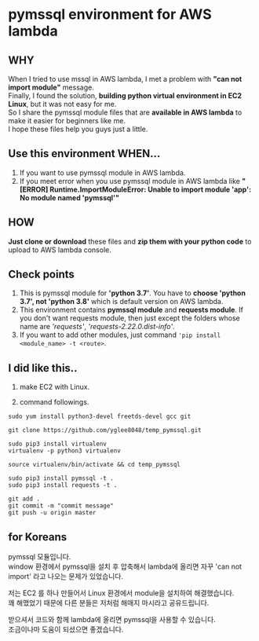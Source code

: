 # pymssql environment for AWS lambda

## WHY

When I tried to use mssql in AWS lambda, I met a problem with **"can not import module"** message.  
Finally, I found the solution, **building python virtual environment in EC2 Linux**, but it was not easy for me.  
So I share the pymssql module files that are **available in AWS lambda** to make it easier for beginners like me.  
I hope these files help you guys just a little.


## Use this environment WHEN...

1. If you want to use pymssql module in AWS lambda.
2. If you meet error when you use pymssql module in AWS lambda like **"[ERROR] Runtime.ImportModuleError: Unable to import module 'app': No module named 'pymssql'"**


## HOW

**Just clone or download** these files and **zip them with your python code** to upload to AWS lambda console.


## Check points

1. This is pymssql module for **'python 3.7'**.  You have to **choose 'python 3.7', not 'python 3.8'** which is default version on AWS lambda.
2. This environment contains **pymssql module** and **requests module**. If you don't want requests module, then just except the folders whose name are *'requests'*, *'requests-2.22.0.dist-info'*.
3. If you want to add other modules, just command ```'pip install <module_name> -t <route>```.


## I did like this..

1. make EC2 with Linux.

2. command followings.
```
sudo yum install python3-devel freetds-devel gcc git

git clone https://github.com/yglee8048/temp_pymssql.git

sudo pip3 install virtualenv
virtualenv -p python3 virtualenv

source virtualenv/bin/activate && cd temp_pymssql

sudo pip3 install pymssql -t .
sudo pip3 install requests -t .

git add .
git commit -m "commit message"
git push -u origin master
```


## for Koreans

pymssql 모듈입니다.  
window 환경에서 pymssql을 설치 후 압축해서 lambda에 올리면 자꾸 'can not import' 라고 나오는 문제가 있었습니다.

저는 EC2 를 하나 만들어서 Linux 환경에서 module을 설치하여 해결했습니다.  
꽤 해맸었기 때문에 다른 분들은 저처럼 해매지 마시라고 공유드립니다.

받으셔서 코드와 함께 lambda에 올리면 pymssql을 사용할 수 있습니다.  
조금이나마 도움이 되셨으면 좋겠습니다.
